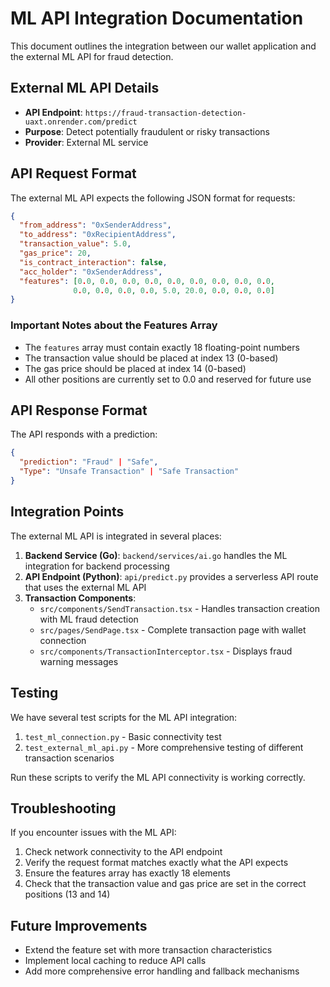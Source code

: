 # ML API Integration Documentation

This document outlines the integration between our wallet application and the external ML API for fraud detection.

## External ML API Details

- **API Endpoint**: `https://fraud-transaction-detection-uaxt.onrender.com/predict`
- **Purpose**: Detect potentially fraudulent or risky transactions
- **Provider**: External ML service

## API Request Format

The external ML API expects the following JSON format for requests:

```json
{
  "from_address": "0xSenderAddress",
  "to_address": "0xRecipientAddress", 
  "transaction_value": 5.0,
  "gas_price": 20,
  "is_contract_interaction": false,
  "acc_holder": "0xSenderAddress",
  "features": [0.0, 0.0, 0.0, 0.0, 0.0, 0.0, 0.0, 0.0, 0.0, 
              0.0, 0.0, 0.0, 0.0, 5.0, 20.0, 0.0, 0.0, 0.0]
}
```

### Important Notes about the Features Array

- The `features` array must contain exactly 18 floating-point numbers
- The transaction value should be placed at index 13 (0-based)
- The gas price should be placed at index 14 (0-based)
- All other positions are currently set to 0.0 and reserved for future use

## API Response Format

The API responds with a prediction:

```json
{
  "prediction": "Fraud" | "Safe",
  "Type": "Unsafe Transaction" | "Safe Transaction"
}
```

## Integration Points

The external ML API is integrated in several places:

1. **Backend Service (Go)**: `backend/services/ai.go` handles the ML integration for backend processing
2. **API Endpoint (Python)**: `api/predict.py` provides a serverless API route that uses the external ML API
3. **Transaction Components**: 
   - `src/components/SendTransaction.tsx` - Handles transaction creation with ML fraud detection
   - `src/pages/SendPage.tsx` - Complete transaction page with wallet connection
   - `src/components/TransactionInterceptor.tsx` - Displays fraud warning messages

## Testing

We have several test scripts for the ML API integration:

1. `test_ml_connection.py` - Basic connectivity test
2. `test_external_ml_api.py` - More comprehensive testing of different transaction scenarios

Run these scripts to verify the ML API connectivity is working correctly.

## Troubleshooting

If you encounter issues with the ML API:

1. Check network connectivity to the API endpoint
2. Verify the request format matches exactly what the API expects
3. Ensure the features array has exactly 18 elements
4. Check that the transaction value and gas price are set in the correct positions (13 and 14)

## Future Improvements

- Extend the feature set with more transaction characteristics
- Implement local caching to reduce API calls
- Add more comprehensive error handling and fallback mechanisms
